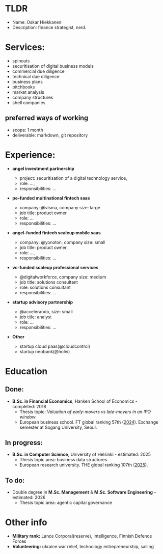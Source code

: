 # TLDR
- Name: Oskar Hiekkanen
- Description: finance strategist, nerd.

# Services:
- spinouts
- securitisation of digital business models
- commercial due diligence
- technical due diligence
- business plans
- pitchbooks
- market analysis
- company structures
- shell companies

## preferred ways of working
- scope: 1 month
- deliverable: markdown, git repository


# Experience:

- **angel investment partnership**
  - project: securitisation of a digital technology service,
  - role: ...,
  - responsibilities: ... 

- **pe-funded multinational fintech saas**
  - company: @visma, company size: large
  - job title: product owner
  - role: ...
  - responsibilities: ... 

- **angel-funded fintech scaleup mobile saas**
  - company: @yonoton, company size: small
  - job title: product owner,
  - role: ...,
  - responsibilities: ... 

- **vc-funded scaleup professional services**
  - @digitalworkforce, company size: medium
  - job title: solutions consultant
  - role: solutions consultant
  - responsibilities: ... 

- **startup advisory partnership**
  - @accelerando, size: small
  - job title: analyst
  - role: ...
  - responsibilities: ...

- **Other**
  - startup cloud paas(@cloudcontrol)
  - startup neobank(@holvi)


# Education

## Done:
- **B.Sc. in Financial Economics**, Hanken School of Economics - completed: 2018
  - Thesis topic: *Valuation of early-movers vs late-movers in an IPO window*
  - European business school. FT global ranking 57th ([2024](https://rankings.ft.com/schools/498/hanken-school-of-economics/rankings/2961/masters-in-management-2024/ranking-data)). Exchange semester at Sogang University, Seoul.

## In progress:
- **B.Sc. in Computer Science**, University of Helsinki - estimated: 2025
  - Thesis topic area: business data structures
  - European research university. THE global ranking 107th ([2025](https://www.timeshighereducation.com/world-university-rankings/university-helsinki)).

## To do:
- Double degree in **M.Sc. Management** & **M.Sc. Software Engineering** - estimated: 2026
  - Thesis topic area: agentic capital governance

# Other info

- **Military rank:** Lance Corporal(reserve), intelligence, Finnish Defence Forces
- **Volunteering:** ukraine war relief, technology entrepreneurship, sailing
